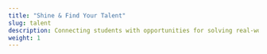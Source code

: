 ```yaml
---
title: "Shine & Find Your Talent"
slug: talent
description: Connecting students with opportunities for solving real-world challenges, and helping industry partners discover exceptional talent through collaborative student projects, internships, and research-driven innovation at low-risk.
weight: 1
---
```


